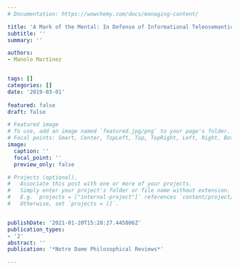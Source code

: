 ```yaml
---
# Documentation: https://wowchemy.com/docs/managing-content/

title: 'A Mark of the Mental: In Defense of Informational Teleosemantics'
subtitle: ''
summary: ''

authors:
- Manolo Martinez


tags: []
categories: []
date: '2019-03-01'
 
featured: false
draft: false

# Featured image
# To use, add an image named `featured.jpg/png` to your page's folder.
# Focal points: Smart, Center, TopLeft, Top, TopRight, Left, Right, BottomLeft, Bottom, BottomRight.
image:
  caption: ''
  focal_point: ''
  preview_only: false

# Projects (optional).
#   Associate this post with one or more of your projects.
#   Simply enter your project's folder or file name without extension.
#   E.g. `projects = ["internal-project"]` references `content/project/deep-learning/index.md`.
#   Otherwise, set `projects = []`.


publishDate: '2021-01-20T15:28:27.445806Z'
publication_types:
- '2'
abstract: ''
publication: '*Notre Dame Philosophical Reviews*'

---
```

